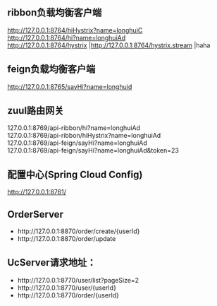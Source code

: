 ## ribbon负载均衡客户端 ##
http://127.0.0.1:8764/hiHystrix?name=longhuiC <br/>
http://127.0.0.1:8764/hi?name=longhuiAd <br/>
http://127.0.0.1:8764/hystrix |http://127.0.0.1:8764/hystrix.stream |haha <br/>

## feign负载均衡客户端 ##
http://127.0.0.1:8765/sayHi?name=longhuid


## zuul路由网关 ##
127.0.0.1:8769/api-ribbon/hi?name=longhuiAd <br/>
127.0.0.1:8769/api-ribbon/hiHystrix?name=longhuiAd <br/>
127.0.0.1:8769/api-feign/sayHi?name=longhuiAd <br/>
127.0.0.1:8769/api-feign/sayHi?name=longhuiAd&token=23

## 配置中心(Spring Cloud Config) ##
http://127.0.0.1:8761/


## OrderServer ##
<ul>
<li>
http://127.0.0.1:8870/order/create/{userId}
</li>
<li>
http://127.0.0.1:8870/order/update
</li>
</ul>


## UcServer请求地址： ##
<ul>
<li>
http://127.0.0.1:8770/user/list?pageSize=2
</li>
<li>
http://127.0.0.1:8770/user/{userId}
</li>
<li>
http://127.0.0.1:8770/order/{userId}
</li>
</ul>







